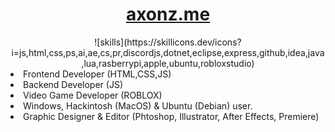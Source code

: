 <div align="center">
<h1><a href="https://axonz.me">axonz.me</a></h1>
![skills](https://skillicons.dev/icons?i=js,html,css,ps,ai,ae,cs,pr,discordjs,dotnet,eclipse,express,github,idea,java,lua,rasberrypi,apple,ubuntu,robloxstudio)
</div>
<li>
  Frontend Developer (HTML,CSS,JS)
</li>
<li>
  Backend Developer (JS)
</li>
<li>
  Video Game Developer (ROBLOX)
</li>
<li>
  Windows, Hackintosh (MacOS) & Ubuntu (Debian) user.
</li>
<li>
  Graphic Designer & Editor (Phtoshop, Illustrator, After Effects, Premiere)
</li>
